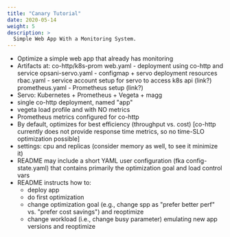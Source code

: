 ```yaml
---
title: "Canary Tutorial"
date: 2020-05-14
weight: 5
description: >
  Simple Web App With a Monitoring System.
---
```


* Optimize a simple web app that already has monitoring
* Artifacts at: co-http/k8s-prom
  web.yaml - deployment using co-http and service
  opsani-servo.yaml - configmap + servo deployment resources
  rbac.yaml - service account setup for servo to access k8s api (link?)
  prometheus.yaml - Prometheus setup (link?)
* Servo: Kubernetes + Prometheus + Vegeta + magg
* single co-http deployment, named "app"
* vegeta load profile and with NO metrics
* Prometheus metrics configured for co-http
* By default, optimizes for best efficiency (throughput vs. cost) [co-http currently does not provide response time metrics, so no time-SLO optimization possible]
* settings: cpu and replicas (consider memory as well, to see it minimize it)
* README may include a short YAML user configuration (fka config-state.yaml) that contains primarily the optimization goal and load control vars
* README instructs how to:
  * deploy app
  * do first optimization
  * change optimization goal (e.g., change spp as "prefer better perf" vs. "prefer cost savings") and reoptimize
  * change workload (i.e., change busy parameter) emulating new app versions and reoptimize


